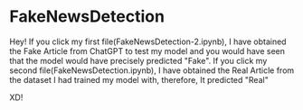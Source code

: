 # FakeNewsDetection

Hey!
If you click my first file(FakeNewsDetection-2.ipynb), I have obtained the Fake Article from ChatGPT to test my model and you would have seen that the model would have precisely predicted "Fake".
If you click my second file(FakeNewsDetection.ipynb), I have obtained the Real Article from the dataset I had trained my model with, therefore, It predicted "Real"  

XD!
